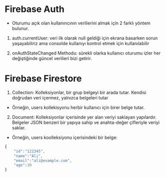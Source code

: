 # Firebase Auth

- Oturumu açık olan kullanıncının verilierini almak için 2 farklı yöntem bulunur.

1. auth.currentUser: veri ilk olarak null geldiği için ekrana basarken sorun yaşayabiliriz ama consolde kullanıyı kontrol etmek için kullanılabilir

2. onAuthStateChanged Methodu: sürekli olarka kullanıcı oturumu izler her değiştiğinde güncel verilieri bizi getirir.

# Firebase Firestore

1. Collection: Kolleksiyonlar, bir grup belgeyi bir arada tutar. Kendisi doğrudan veri içermez, yalnızca belgeleri tutar

- Örneğin, users kollekisyonu herbir kullanıcı için birer belge tutar.

2. Document: Kolleksiyonlar içerisinde yer alan veriyi saklayan yapılardır. Belgeler JSON benzeri bir yapıya sahip ve anahta-değer çifleriyle veriyi saklar.

- Örneğin, users koolleksiyonu içerisindeki bir belge:

```js
{
    "id":"122345",
    "name":"Ali",
    "email":"ali@example.com",
    "age":30
}
```
